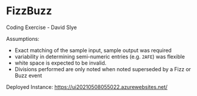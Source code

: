 # FizzBuzz
Coding Exercise - David Slye

Assumptions:
 - Exact matching of the sample input, sample output was required
 - variability in determining semi-numeric entries (e.g. `2AFE`) was flexible
 - white space is expected to be invalid.
 - Divisions performed are only noted when noted superseded by a Fizz or Buzz event

Deployed Instance:
https://ui20210508055022.azurewebsites.net/
